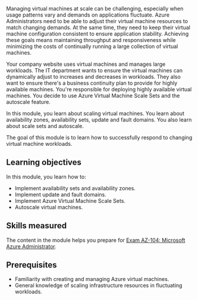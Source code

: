 Managing virtual machines at scale can be challenging, especially when usage patterns vary and demands on applications fluctuate. Azure Administrators need to be able to adjust their virtual machine resources to match changing demands. At the same time, they need to keep their virtual machine configuration consistent to ensure application stability. Achieving these goals means maintaining throughput and responsiveness while minimizing the costs of continually running a large collection of virtual machines.

Your company website uses virtual machines and manages large workloads. The IT department wants to ensure the virtual machines can dynamically adjust to increases and decreases in workloads. They also want to ensure there's a business continuity plan to provide for highly available machines. You're responsible for deploying highly available virtual machines. You decide to use Azure Virtual Machine Scale Sets and the autoscale feature.

In this module, you learn about scaling virtual machines. You learn about availability zones, availability sets, update and fault domains. You also learn about scale sets and autoscale.

The goal of this module is to learn how to successfully respond to changing virtual machine workloads. 

## Learning objectives

In this module, you learn how to:

- Implement availability sets and availability zones.
- Implement update and fault domains.
- Implement Azure Virtual Machine Scale Sets.
- Autoscale virtual machines.

## Skills measured

The content in the module helps you prepare for [Exam AZ-104: Microsoft Azure Administrator](/certifications/exams/az-104). 

## Prerequisites

- Familiarity with creating and managing Azure virtual machines.
- General knowledge of scaling infrastructure resources in fluctuating workloads. 